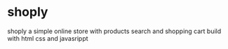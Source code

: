 # shoply
shoply a simple online store with products search and shopping cart build with html css and javasrippt
